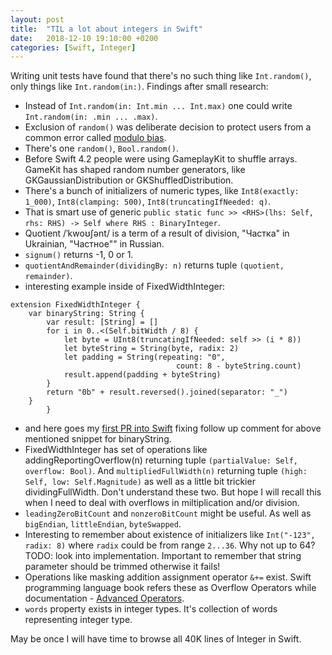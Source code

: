 ```yaml
---
layout: post
title:  "TIL a lot about integers in Swift"
date:   2018-12-10 19:10:00 +0200
categories: [Swift, Integer]
---
```

Writing unit tests have found that there's no such thing like `Int.random()`, only things like `Int.random(in:)`. Findings after small research:

* Instead of `Int.random(in: Int.min ... Int.max)` one could write `Int.random(in: .min ... .max)`.
* Exclusion of `random()` was deliberate decision to protect users from a common error called [modulo bias](https://en.wikipedia.org/wiki/Fisher%E2%80%93Yates_shuffle#Modulo_bias).
* There's one `random()`, `Bool.random()`.
* Before Swift 4.2 people were using GameplayKit to shuffle arrays. GameKit has shaped random number generators, like GKGaussianDistribution or GKShuffledDistribution.
* There's a bunch of initializers of numeric types, like `Int8(exactly: 1_000)`, `Int8(clamping: 500)`, `Int8(truncatingIfNeeded: q)`.
* That is smart use of generic `public static func >> <RHS>(lhs: Self, rhs: RHS) -> Self where RHS : BinaryInteger`.
* Quotient /ˈkwoʊʃənt/ is a term of a result of division, "Частка" in Ukrainian, "Частное"" in Russian.
* `signum()` returns -1, 0 or 1.
* `quotientAndRemainder(dividingBy: n)` returns tuple `(quotient, remainder)`.
* interesting example inside of FixedWidthInteger:
```
extension FixedWidthInteger {
    var binaryString: String {
        var result: [String] = []
        for i in 0..<(Self.bitWidth / 8) {
            let byte = UInt8(truncatingIfNeeded: self >> (i * 8))
            let byteString = String(byte, radix: 2)
            let padding = String(repeating: "0",
                                     count: 8 - byteString.count)
            result.append(padding + byteString)
        }
        return "0b" + result.reversed().joined(separator: "_")
    }
        }
```
* and here goes my [first PR into Swift](https://github.com/apple/swift/pull/21167) fixing follow up comment for above mentioned snippet for binaryString.
* FixedWidthInteger has set of operations like addingReportingOverflow(n) returning tuple `(partialValue: Self, overflow: Bool)`. And `multipliedFullWidth(n)` returning tuple `(high: Self, low: Self.Magnitude)` as well as a little bit trickier dividingFullWidth. Don't understand these two. But hope I will recall this when I need to deal with overflows in miltiplication and/or division.
* `leadingZeroBitCount` and `nonzeroBitCount` might be useful. As well as `bigEndian`, `littleEndian`, `byteSwapped`.
* Interesting to remember about existence of initializers like `Int("-123", radix: 8)` where `radix` could be from range `2...36`. Why not up to 64? TODO: look into implementation. Important to remember that string parameter should be trimmed otherwise it fails!
* Operations like masking addition assignment operator `&+=` exist. Swift programming language book refers these as Overflow Operators while documentation - [Advanced Operators](https://docs.swift.org/swift-book/LanguageGuide/AdvancedOperators.html#ID37).
* `words` property exists in integer types. It's collection of words representing integer type.

May be once I will have time to browse all 40K lines of Integer in Swift.
